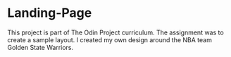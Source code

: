 # Landing-Page
This project is part of The Odin Project curriculum. The assignment was to create a sample layout. I created my own design around the NBA team Golden State Warriors. 
